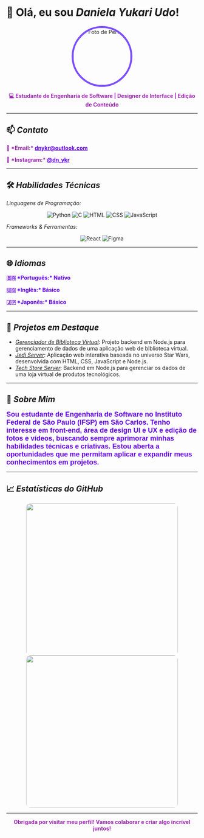 # 👋 Olá, eu sou *Daniela Yukari Udo*!

<p align="center">
  <img src="https://github.com/dnyukari.png" width="150" height="150" style="border-radius:50%; border: 5px solid #7C4DFF;" alt="Foto de Perfil">
</p>

<p align="center">
  <b style="color: #9C27B0;">💻 Estudante de Engenharia de Software | Designer de Interface | Edição de Conteúdo</b>
</p>

---

## 📫 *Contato*

<p>
  <b style="color: #9C27B0;">📧 *Email:* <a href="mailto:dnykr@outlook.com" style="color: #6200EA;">dnykr@outlook.com</a></b>
</p>
<p>
  <b style="color: #9C27B0;">📱 *Instagram:* <a href="https://www.instagram.com/dn_ykr/" style="color: #6200EA;">@dn_ykr</a></b>
</p>

---

## 🛠 *Habilidades Técnicas*

*Linguagens de Programação:*

<p align="center">
  <img src="https://img.shields.io/badge/-Python-3776AB?style=for-the-badge&logo=python&logoColor=white" alt="Python">
  <img src="https://img.shields.io/badge/-C-00599C?style=for-the-badge&logo=c&logoColor=white" alt="C">
  <img src="https://img.shields.io/badge/-HTML-E34F26?style=for-the-badge&logo=html5&logoColor=white" alt="HTML">
  <img src="https://img.shields.io/badge/-CSS-1572B6?style=for-the-badge&logo=css3&logoColor=white" alt="CSS">
  <img src="https://img.shields.io/badge/-JavaScript-F7DF1E?style=for-the-badge&logo=javascript&logoColor=black" alt="JavaScript">
</p>

*Frameworks & Ferramentas:*

<p align="center">
  <img src="https://img.shields.io/badge/-React-61DAFB?style=for-the-badge&logo=react&logoColor=black" alt="React">
  <img src="https://img.shields.io/badge/-Figma-F24E1E?style=for-the-badge&logo=figma&logoColor=white" alt="Figma">
</p>

---

## 🌐 *Idiomas*

<p>
  <b style="color: #6200EA;">🇧🇷 *Português:* Nativo</b>
</p>
<p>
  <b style="color: #6200EA;">🇺🇸 *Inglês:* Básico</b>
</p>
<p>
  <b style="color: #6200EA;">🇯🇵 *Japonês:* Básico</b>
</p>

---

## 📂 *Projetos em Destaque*

- [*Gerenciador de Biblioteca Virtual*](https://github.com/dnyukari/Gerenciador_de_Biblioteca_Virtual): Projeto backend em Node.js para gerenciamento de dados de uma aplicação web de biblioteca virtual.
- [*Jedi Server*](https://github.com/dnyukari/Jedi_Server): Aplicação web interativa baseada no universo Star Wars, desenvolvida com HTML, CSS, JavaScript e Node.js.
- [*Tech Store Server*](https://github.com/dnyukari/Tech_Store_Server): Backend em Node.js para gerenciar os dados de uma loja virtual de produtos tecnológicos.

---

## 🎯 *Sobre Mim*

<p>
  <b style="color: #6200EA; font-size: 18px; font-family: 'Arial', sans-serif;">Sou estudante de Engenharia de Software no Instituto Federal de São Paulo (IFSP) em São Carlos. Tenho interesse em front-end, área de design UI e UX e edição de fotos e vídeos, buscando sempre aprimorar minhas habilidades técnicas e criativas. Estou aberta a oportunidades que me permitam aplicar e expandir meus conhecimentos em projetos.</b>
</p>

---

## 📈 *Estatísticas do GitHub*

<p align="center">
  <img src="https://github-readme-stats.vercel.app/api?username=dnyukari&show_icons=true&theme=radical" width="400" style="border-radius: 10px;">
  <img src="https://github-readme-streak-stats.herokuapp.com/?user=dnyukari&theme=radical" width="400" style="border-radius: 10px;">
</p>

---

<p align="center">
  <b style="color: #9C27B0;">Obrigada por visitar meu perfil! Vamos colaborar e criar algo incrível juntos!</b>
</p>
